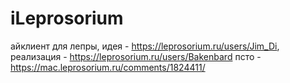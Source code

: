 # iLeprosorium

айклиент для лепры, идея - https://leprosorium.ru/users/Jim_Di, реализация - https://leprosorium.ru/users/Bakenbard
псто - https://mac.leprosorium.ru/comments/1824411/
